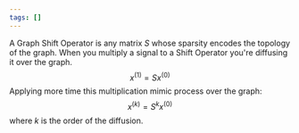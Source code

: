 ```yaml
---
tags: []
---
```

A Graph Shift Operator is any matrix $S$ whose sparsity encodes the topology of the graph.
When you multiply a signal to a Shift Operator you're diffusing it over the graph.
$$
x^{(1)}=Sx^{(0)}
$$
Applying more time this multiplication mimic process over the graph:
$$
x^{(k)}=S^kx^{(0)}
$$
where $k$ is the order of the diffusion.